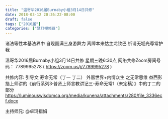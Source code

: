 ```yaml
---
title: "温哥华2016届Burnaby小组3月14日共修"
date: 2018-03-12 20:36:22-08:00
draft: false
tags: ["2016届"]
categories: ["慧灯禅修班"]
---
```

诸法等性本基法界中 自现圆满三身游舞力
离障本来怙主龙钦巴 祈请无垢光尊常护我

温哥华2016届Burnaby小组3月14日共修
星期三晚6:30点
网络共修Zoom房间号码： 7789995278 ( https://zoom.us/j/7789995278 )

共修内容: 
引导文 寿命无常（丁一 丁二） 外器世界+内情众生 之无常思维
益西彭措上师讲的《前行系列3·普贤上师言教讲记三-寿命无常1（未定稿）》中的丁二的部分
 https://luminouswisdomca.org/media/kunena/attachments/280/file_3336ecf.docx

主持师兄: @卓玛措姆

